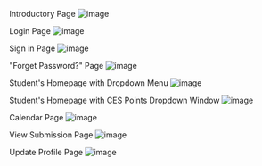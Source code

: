 Introductory Page
![image](https://github.com/Clark-Mozar/USC-CES-Activity-Tracker/assets/135498095/0d5cc3c3-5132-40fd-99a9-0a4eeed5cd4a)

Login Page
![image](https://github.com/Clark-Mozar/USC-CES-Activity-Tracker/assets/135498095/b9ae994a-27a5-4413-8da4-b7ecc34e749b)

Sign in Page
![image](https://github.com/Clark-Mozar/USC-CES-Activity-Tracker/assets/135498095/d64035f4-acb7-41f2-b742-26c7b6261f35)

"Forget Password?" Page
![image](https://github.com/Clark-Mozar/USC-CES-Activity-Tracker/assets/135498095/d7834f63-8a5d-4a8f-a84d-a64bd7ac66fe)

Student's Homepage with Dropdown Menu
![image](https://github.com/Clark-Mozar/USC-CES-Activity-Tracker/assets/135498095/aad91998-9475-4df3-9577-1d5f2e69d711)

Student's Homepage with CES Points Dropdown Window
![image](https://github.com/Clark-Mozar/USC-CES-Activity-Tracker/assets/135498095/3b9c3efa-2b6e-4c1b-a5d1-43d8045b7b8b)

Calendar Page
![image](https://github.com/Clark-Mozar/USC-CES-Activity-Tracker/assets/135498095/b69f1878-964e-4c15-a0fe-9372be5adce6)

View Submission Page
![image](https://github.com/Clark-Mozar/USC-CES-Activity-Tracker/assets/135498095/1151068e-220e-4348-8375-3cb8ff56c9d7)

Update Profile Page
![image](https://github.com/Clark-Mozar/USC-CES-Activity-Tracker/assets/135498095/e42b0258-3ff7-4638-938b-e02b26dff570)

